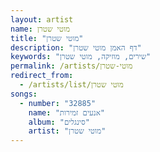 ```yaml
---
layout: artist
name: מוטי שטרן
title: "מוטי שטרן"
description: "דף האמן מוטי שטרן"
keywords: "שירים, מוזיקה, מוטי שטרן"
permalink: /artists/מוטי-שטרן
redirect_from:
  - /artists/list/מוטי שטרן
songs:
  - number: "32885"
    name: "אנעים זמירות"
    album: "סינגלים"
    artist: "מוטי שטרן"
---
```

